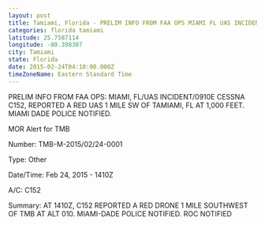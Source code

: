 ```yaml
---
layout: post
title: Tamiami, Florida - PRELIM INFO FROM FAA OPS MIAMI FL UAS INCIDENT 0910E CESSNA C152 REPORTED A RED
categories: florida tamiami
latitude: 25.7587114
longitude: -80.398387
city: Tamiami
state: Florida
date: 2015-02-24T04:10:00.000Z
timeZoneName: Eastern Standard Time
---
```


PRELIM INFO FROM FAA OPS: MIAMI, FL/UAS INCIDENT/0910E CESSNA C152, REPORTED A RED UAS 1 MILE SW OF TAMIAMI, FL AT 1,000 FEET. MIAMI DADE POLICE NOTIFIED. 



MOR Alert for TMB

Number: TMB-M-2015/02/24-0001

Type: Other

Date/Time: Feb 24, 2015 - 1410Z

A/C: C152

Summary: AT 1410Z, C152 REPORTED A RED DRONE 1 MILE SOUTHWEST OF TMB AT ALT 010. MIAMI-DADE POLICE NOTIFIED. ROC NOTIFIED 
